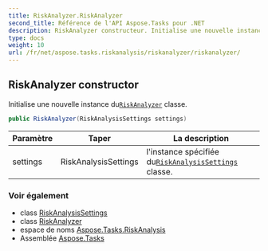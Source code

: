 ```yaml
---
title: RiskAnalyzer.RiskAnalyzer
second_title: Référence de l'API Aspose.Tasks pour .NET
description: RiskAnalyzer constructeur. Initialise une nouvelle instance duRiskAnalyzer classe.
type: docs
weight: 10
url: /fr/net/aspose.tasks.riskanalysis/riskanalyzer/riskanalyzer/
---
```

## RiskAnalyzer constructor

Initialise une nouvelle instance du[`RiskAnalyzer`](../) classe.

```csharp
public RiskAnalyzer(RiskAnalysisSettings settings)
```

| Paramètre | Taper | La description |
| --- | --- | --- |
| settings | RiskAnalysisSettings | l'instance spécifiée du[`RiskAnalysisSettings`](../../riskanalysissettings/) classe. |

### Voir également

* class [RiskAnalysisSettings](../../riskanalysissettings/)
* class [RiskAnalyzer](../)
* espace de noms [Aspose.Tasks.RiskAnalysis](../../riskanalyzer/)
* Assemblée [Aspose.Tasks](../../../)


